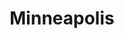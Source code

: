 ---
place: minneapolis-mn
title: Minneapolis
states:
  - MN
type: local
x: -93.2650108
y: 44.977753
---
